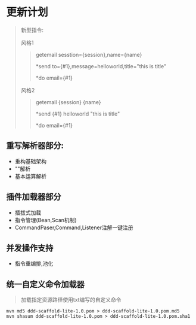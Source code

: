 # 更新计划
> 新型指令:
> 
> 风格1
> > getemail sesstion={session},name={name}
> >
> > *send to={#1},message=helloworld,title="this is title"
> >
> > *do email={#1}
> >
> 风格2
> > getemail {session} {name}
> >
> > *send {#1} helloworld "this is title"
> >
> > *do email={#1}
## 重写解析器部分:
-  重构基础架构
- ""解析
- 基本运算解析
## 插件加载器部分
- 插拔式加载
- 指令管理(Bean,Scan机制)
- CommandPaser,Command,Listener注解一键注册
## 并发操作支持
- 指令重编排,池化
## 统一自定义命令加载器
> 加载指定资源路径使用txt编写的自定义命令

[//]: # (## 基本运算指令)

[//]: # (- ifdo指令)

[//]: # (- for指令)

[//]: # (- while指令)
```shell
mvn md5 ddd-scaffold-lite-1.0.pom > ddd-scaffold-lite-1.0.pom.md5
mvn shasum ddd-scaffold-lite-1.0.pom > ddd-scaffold-lite-1.0.pom.sha1
```